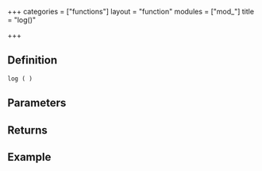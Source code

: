 +++
categories = ["functions"]
layout = "function"
modules = ["mod_"]
title = "log()"

+++

## Definition

    log ( )

## Parameters

## Returns

## Example
